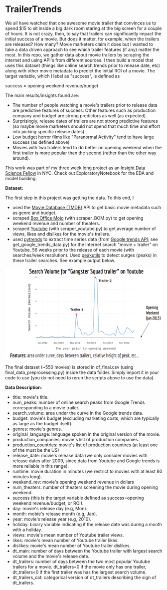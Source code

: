 # TrailerTrends
We all have watched that one awesome movie trailer that convinces us to spend $15 to sit inside a big dark room staring at the big screen for a couple of hours. It is not crazy, then, to say that trailers can significantly impact the initial success of a movie. But does it matter, for example, when the trailers are released? How many? Movie marketers claim it does but I wanted to take a data driven approach to see which trailer features (if any) matter the most. In this repo, we gather data about movie trailers by scraping the internet and using API's from different sources. I then build a model that uses this dataset (things like online search trends prior to release date, etc) along with other movie metadata to predict the initial ROI of a movie. The target variable, which I label as "success", is defined as

success = opening weekend revenue/budget

The main results/insights found are:
* The number of people watching a movie's trailers prior to release data are predictive features of success. Other features such as production company and budget are strong predictors as well (as expected).
* Surprisingly, release dates of trailers are not strong predictive features (so maybe movie marketers should not spend that much time and effort into picking specific release dates). 
* Low budget horror films like "Paranormal Activity" tend to have large success (as defined above)
* Movies with two trailers tend to do better on opening weekend when the first trailer is more popular than the second (rather than the other way around).

This work was part of my three week long project as an [Insight Data Science Fellow](http://insightdatascience.com/) in NYC. Check out ExploratoryNotebook for the EDA and model building.

**Dataset:**

The first step in this project was getting the data. To this end, I
* used the [Movie Database (TMDB)](https://www.themoviedb.org/?language=en) API to get basic movie metadata such as genre and budget.
* scraped [Box Office Mojo](http://www.boxofficemojo.com/) (with scraper_BOM.py) to get opening weekend revenue and number of theaters.
* scraped [Youtube](https://www.youtube.com/) (with scraper_youtube.py) to get average number of views, likes and dislikes for the movie's trailers.
* used [pytrends](https://github.com/GeneralMills/pytrends) to extract time series data (from [Google trends API](https://trends.google.com/trends/explore?q=Thor:%20Ragnarok%20trailer); see get_google_trends_data.py) for the internet search "movie + trailer" on Youtube, 56 weeks prior to the release of each movie (with searches/week resolution). Used [peakutils](https://pypi.python.org/pypi/PeakUtils) to detect surges (peaks) in these trailer searches. See example output below.

![alt text](trends.png "Example")

The final dataset (~550 movies) is stored in df_final.csv (using final_data_preprocessing.py) inside the data folder. Simply import it in your code to use (you do not need to rerun the scripts above to use the data). 

**Data Description**:
* title: movie's title.
* num_peaks: number of online search peaks from Google Trends corresponding to a movie trailer. 
* search_volume: area under the curve in the Google trends data.
* budget: movie's budget (excluding marketing costs, which are typically as large as the budget itself).
* genres: movie's genres.
* original_language: language spoken in the original version of the movie.
* production_companies: movie's list of production companies.
* production_countries: movie's list of production countires (at least one of the must be the US)
* release_date: movie's release data (we only consider movies with release dates after 2009, since data from Youtube and Google trends is more reliable in this range).
* runtime: movie duration in minutes (we restrict to movies with at least 80 minutes long).
* weekend_rev: movie's opening weekend revenue in dollars
* num_theaters: number of theaters screening the movie during opening weekend.
* success (this is the target variable defined as success=opening weekend revenue/budget, or ROI).
* day: movie's release day (e.g, Mon).
* month: mobie's release month (e.g, Jan).
* year: movie's release year (e.g, 2010).
* holiday: binary variable indicating if the release date was during a month with a holiday.
* views: movie's mean number of Youtube trailer views.
* likes: movie's mean number of Youtube trailer likes.
* dislikes: movie's mean number of Youtube trailer dislikes.
* dt_main: number of days between the Youtube trailer with largest search volume and the movie's release date.
* dt_trailers: number of days between the two most popular Youtube trailers for a movie. dt_trailers=0 if the movie only has one trailer, dt_trailers<0 if the first trailer was has the largest search volume.
* dt_trailers_cat: categorical version of dt_trailers describing the sign of dt_trailers.  



